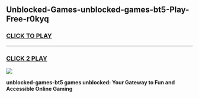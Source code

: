 
## Unblocked-Games-unblocked-games-bt5-Play-Free-r0kyq
<h3>
<a href="https://premium76.site?title=unblocked-games-bt5&ref=15A">CLICK TO PLAY</a></h3>
<hr>

<h3>
<a href="https://premium76.site?title=unblocked-games-bt5&ref=15A">CLICK 2 PLAY</a>
  
</h3>

<a href="https://premium76.site?title=unblocked-games-bt5&ref=15A"><img src="https://clearcache.store/games.png"></a>


**unblocked-games-bt5 games unblocked: Your Gateway to Fun and Accessible Online Gaming**

